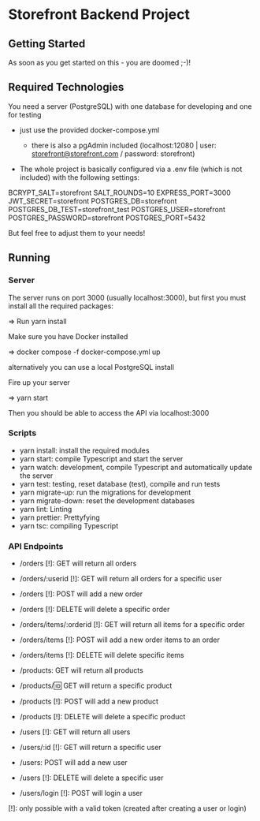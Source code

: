 # Storefront Backend Project

## Getting Started

As soon as you get started on this - you are doomed ;-)!

## Required Technologies

You need a server (PostgreSQL) with one database for developing and one for testing

- just use the provided docker-compose.yml

  - there is also a pgAdmin included (localhost:12080 | user: storefront@storefront.com / password: storefront)

- The whole project is basically configured via a .env file (which is not included) with the following settings:

BCRYPT_SALT=storefront
SALT_ROUNDS=10
EXPRESS_PORT=3000
JWT_SECRET=storefront
POSTGRES_DB=storefront
POSTGRES_DB_TEST=storefront_test
POSTGRES_USER=storefront
POSTGRES_PASSWORD=storefront
POSTGRES_PORT=5432

But feel free to adjust them to your needs!


## Running

### Server

The server runs on port 3000 (usually localhost:3000), but first you must install all the required packages:

=> Run yarn install

Make sure you have Docker installed

=> docker compose -f docker-compose.yml up

alternatively you can use a local PostgreSQL install

Fire up your server

=> yarn start

Then you should be able to access the API via localhost:3000

### Scripts

- yarn install: install the required modules
- yarn start: compile Typescript and start the server
- yarn watch: development, compile Typescript and automatically update the server
- yarn test: testing, reset database (test), compile and run tests
- yarn migrate-up: run the migrations for development
- yarn migrate-down: reset the development databases
- yarn lint: Linting
- yarn prettier: Prettyfying
- yarn tsc: compiling Typescript


### API Endpoints

- /orders [!]: GET will return all orders
- /orders/:userid [!]: GET will return all orders for a specific user
- /orders [!]: POST will add a new order
- /orders [!]: DELETE will delete a specific order
- /orders/items/:orderid [!]: GET will return all items for a specific order
- /orders/items [!]: POST will add a new order items to an order
- /orders/items [!]: DELETE will delete specific items

- /products: GET will return all products
- /products/:id: GET will return a specific product
- /products [!]: POST will add a new product
- /products [!]: DELETE will delete a specific product

- /users [!]: GET will return all users
- /users/:id  [!]: GET will return a specific user
- /users: POST will add a new user
- /users [!]: DELETE will delete a specific user
- /users/login [!]: POST will login a user

[!]: only possible with a valid token (created after creating a user or login)
